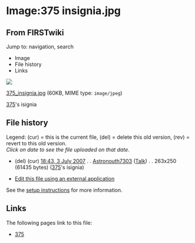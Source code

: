 # Image:375 insignia.jpg

## From FIRSTwiki

Jump to: navigation, search

- Image
- File history
- Links

![](/media/7/7a/375_insignia.jpg)

[375_insignia.jpg](/media/7/7a/375_insignia.jpg "375 insignia.jpg") (60KB, MIME type: `image/jpeg`)

[375](375 "375")'s isignia

## File history

Legend: (cur) = this is the current file, (del) = delete this old version, (rev) = revert to this old version.<br>
_Click on date to see the file uploaded on that date_.

- (del) (cur) [18:43, 3 July 2007](/media/7/7a/375_insignia.jpg "/media/7/7a/375 insignia.jpg") . . [Astronouth7303](User:Astronouth7303 "User:Astronouth7303") ([Talk](User_talk:Astronouth7303 "User talk:Astronouth7303")) . . 263x250 (61435 bytes) ([375](375 "375")'s isignia)

- [Edit this file using an external application](/index.php?title=Image:375_insignia.jpg&action=edit&externaledit=true&mode=file "Image:375 insignia.jpg")

See the [setup instructions](http://meta.wikimedia.org/wiki/Help:External_editors "http://meta.wikimedia.org/wiki/Help:External_editors") for more information.

## Links

The following pages link to this file:

- [375](375 "375")
